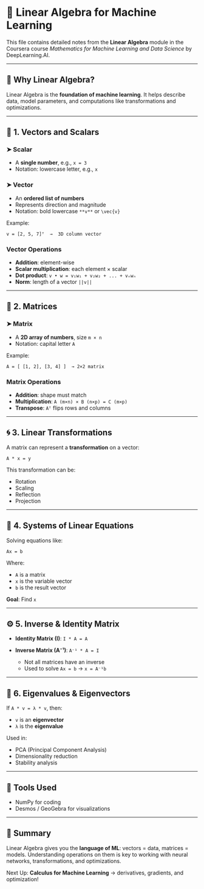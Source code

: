 # 🧮 Linear Algebra for Machine Learning

This file contains detailed notes from the **Linear Algebra** module in the Coursera course *Mathematics for Machine Learning and Data Science* by DeepLearning.AI.

---

## 📘 Why Linear Algebra?

Linear Algebra is the **foundation of machine learning**. It helps describe data, model parameters, and computations like transformations and optimizations.

---

## 🧱 1. Vectors and Scalars

### ➤ Scalar

* A **single number**, e.g., `x = 3`
* Notation: lowercase letter, e.g., `x`

### ➤ Vector

* An **ordered list of numbers**
* Represents direction and magnitude
* Notation: bold lowercase `**v**` or `\vec{v}`

Example:

```
v = [2, 5, 7]ᵀ  →  3D column vector
```

### Vector Operations

* **Addition**: element-wise
* **Scalar multiplication**: each element × scalar
* **Dot product**: `v • w = v₁w₁ + v₂w₂ + ... + vₙwₙ`
* **Norm**: length of a vector `||v||`

---

## 🧱 2. Matrices

### ➤ Matrix

* A **2D array of numbers**, size `m × n`
* Notation: capital letter `A`

Example:

```
A = [ [1, 2], [3, 4] ]  → 2×2 matrix
```

### Matrix Operations

* **Addition**: shape must match
* **Multiplication**: `A (m×n) × B (n×p) = C (m×p)`
* **Transpose**: `Aᵀ` flips rows and columns

---

## 🌀 3. Linear Transformations

A matrix can represent a **transformation** on a vector:

```
A * x = y
```

This transformation can be:

* Rotation
* Scaling
* Reflection
* Projection

---

## 🧩 4. Systems of Linear Equations

Solving equations like:

```
Ax = b
```

Where:

* `A` is a matrix
* `x` is the variable vector
* `b` is the result vector

**Goal**: Find `x`

---

## ⚙️ 5. Inverse & Identity Matrix

* **Identity Matrix (I)**: `I * A = A`
* **Inverse Matrix (A⁻¹)**: `A⁻¹ * A = I`

  * Not all matrices have an inverse
  * Used to solve `Ax = b` → `x = A⁻¹b`

---

## 🧠 6. Eigenvalues & Eigenvectors

If `A * v = λ * v`, then:

* `v` is an **eigenvector**
* `λ` is the **eigenvalue**

Used in:

* PCA (Principal Component Analysis)
* Dimensionality reduction
* Stability analysis

---

## 🧰 Tools Used

* NumPy for coding
* Desmos / GeoGebra for visualizations

---

## 🔄 Summary

Linear Algebra gives you the **language of ML**: vectors = data, matrices = models. Understanding operations on them is key to working with neural networks, transformations, and optimizations.

Next Up: **Calculus for Machine Learning** → derivatives, gradients, and optimization!
